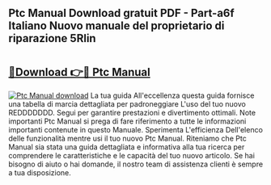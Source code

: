 ## Ptc Manual Download gratuit PDF - Part-a6f Italiano Nuovo manuale del proprietario di riparazione 5Rlin

# <h2><a href="http://dfe83xs.blite.top/?on=Ptc+Manual">🔗Download 👉🔴 Ptc Manual</a></h2>

[![Ptc Manual download](https://i.imgur.com/lujVjoI.png)](http://dfe83xs.blite.top/?on=Ptc+Manual)
La tua guida All'eccellenza questa guida fornisce una tabella di marcia dettagliata per padroneggiare L'uso del tuo nuovo REDDDDDDD. Segui per garantire prestazioni e divertimento ottimali. Note importanti Ptc Manual si prega di fare riferimento a tutte le informazioni importanti contenute in questo Manuale. Sperimenta L'efficienza Dell'elenco delle funzionalità mentre usi il tuo nuovo Ptc Manual. Riteniamo che Ptc Manual sia stata una guida dettagliata e informativa alla tua ricerca per comprendere le caratteristiche e le capacità del tuo nuovo articolo. Se hai bisogno di aiuto o hai domande, il nostro team di assistenza clienti è sempre a tua disposizione.
